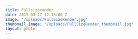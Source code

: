 ```yaml
---
title: Fullsizerender
date: 2019-03-17 12:18:00 Z
image: "/uploads/FullSizeRender.jpg"
thumbnail_image: "/uploads/FullSizeRender_thumbnail.jpg"
layout: photo
---
```



